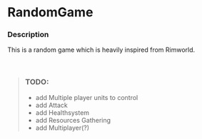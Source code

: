 # RandomGame

### Description

This is a random game which is heavily inspired from Rimworld. 



<br>

>### TODO:
>
>- add Multiple player units to control
>- add Attack
>- add Healthsystem
>- add Resources Gathering
>- add Multiplayer(?)
